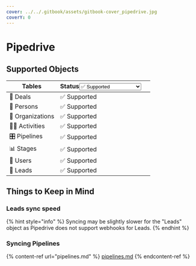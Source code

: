 ```yaml
---
cover: ../../.gitbook/assets/gitbook-cover_pipedrive.jpg
coverY: 0
---
```


# Pipedrive



## Supported Objects

<table><thead><tr><th>Tables</th><th>Status<select><option value="e06f8215296841cbb9b56300554bc898" label="✅ Supported" color="blue"></option><option value="26a18353ef33429b8325cf29bcbeeb54" label="➡️ Supported (1-way)" color="blue"></option><option value="17ee2063f0304528872db331d6c89a93" label="✅ Supported (as JSON)" color="blue"></option><option value="c915e2668c0b48a88fada9c39263f0c1" label="✖️ Not supported" color="blue"></option></select></th><th data-hidden></th></tr></thead><tbody><tr><td>🤝 Deals</td><td><span data-option="e06f8215296841cbb9b56300554bc898">✅ Supported</span></td><td></td></tr><tr><td>👤 Persons</td><td><span data-option="e06f8215296841cbb9b56300554bc898">✅ Supported</span></td><td></td></tr><tr><td>👥 Organizations</td><td><span data-option="e06f8215296841cbb9b56300554bc898">✅ Supported</span></td><td></td></tr><tr><td>🏃‍♂️ Activities</td><td><span data-option="e06f8215296841cbb9b56300554bc898">✅ Supported</span></td><td></td></tr><tr><td>🎛️ Pipelines</td><td><span data-option="e06f8215296841cbb9b56300554bc898">✅ Supported</span></td><td></td></tr><tr><td>📊 Stages</td><td><span data-option="e06f8215296841cbb9b56300554bc898">✅ Supported</span></td><td></td></tr><tr><td>👥 Users</td><td><span data-option="e06f8215296841cbb9b56300554bc898">✅ Supported</span></td><td></td></tr><tr><td>👤 Leads</td><td><span data-option="e06f8215296841cbb9b56300554bc898">✅ Supported</span></td><td></td></tr></tbody></table>

## Things to Keep in Mind

### Leads sync speed

{% hint style="info" %}
Syncing may be slightly slower for the "Leads" object as Pipedrive does not support webhooks for Leads.
{% endhint %}

### Syncing Pipelines

{% content-ref url="pipelines.md" %}
[pipelines.md](pipelines.md)
{% endcontent-ref %}
